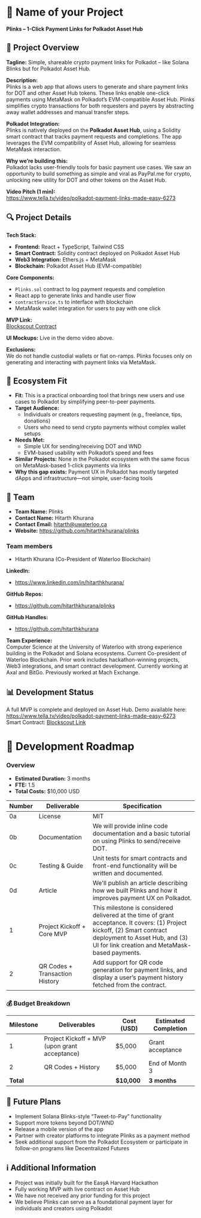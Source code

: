 # 📝 Name of your Project

**Plinks – 1-Click Payment Links for Polkadot Asset Hub**

## 🌟 Project Overview

**Tagline:** Simple, shareable crypto payment links for Polkadot – like Solana Blinks but for Polkadot Asset Hub.

**Description:**  
Plinks is a web app that allows users to generate and share payment links for DOT and other Asset Hub tokens. These links enable one-click payments using MetaMask on Polkadot’s EVM-compatible Asset Hub. Plinks simplifies crypto transactions for both requesters and payers by abstracting away wallet addresses and manual transfer steps.

**Polkadot Integration:**  
Plinks is natively deployed on the **Polkadot Asset Hub**, using a Solidity smart contract that tracks payment requests and completions. The app leverages the EVM compatibility of Asset Hub, allowing for seamless MetaMask interaction.

**Why we’re building this:**  
Polkadot lacks user-friendly tools for basic payment use cases. We saw an opportunity to build something as simple and viral as PayPal.me for crypto, unlocking new utility for DOT and other tokens on the Asset Hub.

**Video Pitch (1 min):**  
https://www.tella.tv/video/polkadot-payment-links-made-easy-6273

## 🔍 Project Details

**Tech Stack:**

- **Frontend:** React + TypeScript, Tailwind CSS  
- **Smart Contract:** Solidity contract deployed on Polkadot Asset Hub  
- **Web3 Integration:** Ethers.js + MetaMask  
- **Blockchain:** Polkadot Asset Hub (EVM-compatible)

**Core Components:**

- `Plinks.sol` contract to log payment requests and completion  
- React app to generate links and handle user flow  
- `contractService.ts` to interface with blockchain  
- MetaMask wallet integration for users to pay with one click

**MVP Link:**  
[Blockscout Contract](https://blockscout-asset-hub.parity-chains-scw.parity.io/address/0x1CdaB5E4Ed70c52B73080CDA83c943790f2eDB95?tab=txs)

**UI Mockups:** Live in the demo video above.

**Exclusions:**  
We do not handle custodial wallets or fiat on-ramps. Plinks focuses only on generating and interacting with payment links via MetaMask.

## 🧩 Ecosystem Fit

- **Fit:** This is a practical onboarding tool that brings new users and use cases to Polkadot by simplifying peer-to-peer payments.  
- **Target Audience:**  
  - Individuals or creators requesting payment (e.g., freelance, tips, donations)  
  - Users who need to send crypto payments without complex wallet setups  
- **Needs Met:**  
  - Simple UX for sending/receiving DOT and WND  
  - EVM-based usability with Polkadot’s speed and fees  
- **Similar Projects:** None in the Polkadot ecosystem with the same focus on MetaMask-based 1-click payments via links  
- **Why this gap exists:** Payment UX in Polkadot has mostly targeted dApps and infrastructure—not simple, user-facing tools

## 👥 Team

- **Team Name:** Plinks  
- **Contact Name:** Hitarth Khurana  
- **Contact Email:** hitarth@uwaterloo.ca
- **Website:** https://github.com/hitarthkhurana/plinks

### Team members

- Hitarth Khurana (Co-President of Waterloo Blockchain)

**LinkedIn:**

- https://www.linkedin.com/in/hitarthkhurana/  

**GitHub Repos:**

- https://github.com/hitarthkhurana/plinks  

**GitHub Handles:**

- https://github.com/hitarthkhurana  

**Team Experience:**  
Computer Science at the University of Waterloo with strong experience building in the Polkadot and Solana ecosystems. Current Co-president of Waterloo Blockchain. Prior work includes hackathon-winning projects, Web3 integrations, and smart contract development. Currently working at Axal and BitGo. Previously worked at Mach Exchange.

## 📊 Development Status

A full MVP is complete and deployed on Asset Hub. Demo available here:  
https://www.tella.tv/video/polkadot-payment-links-made-easy-6273  
Smart Contract: [Blockscout Link](https://blockscout-asset-hub.parity-chains-scw.parity.io/address/0x1CdaB5E4Ed70c52B73080CDA83c943790f2eDB95?tab=txs)

# 📅 Development Roadmap

### Overview

- **Estimated Duration:** 3 months  
- **FTE:** 1.5  
- **Total Costs:** $10,000 USD

| Number | Deliverable | Specification |
| ------ | ----------- | ------------- |
| 0a | License | MIT |
| 0b | Documentation | We will provide inline code documentation and a basic tutorial on using Plinks to send/receive DOT. |
| 0c | Testing & Guide | Unit tests for smart contracts and front-end functionality will be written and documented. |
| 0d | Article | We'll publish an article describing how we built Plinks and how it improves payment UX on Polkadot. |
| 1 | Project Kickoff + Core MVP | This milestone is considered delivered at the time of grant acceptance. It covers: (1) Project kickoff, (2) Smart contract deployment to Asset Hub, and (3) UI for link creation and MetaMask-based payments. |
| 2 | QR Codes + Transaction History | Add support for QR code generation for payment links, and display a user’s payment history fetched from the contract. |

### 💰 Budget Breakdown

| Milestone | Deliverables | Cost (USD) | Estimated Completion |
| --------- | ------------ | ---------- | --------------------- |
| 1 | Project Kickoff + MVP (upon grant acceptance) | $5,000 | Grant acceptance |
| 2 | QR Codes + History | $5,000 | End of Month 3 |
| **Total** |  | **$10,000** | **3 months** |

## 🔮 Future Plans

- Implement Solana Blinks-style “Tweet-to-Pay” functionality  
- Support more tokens beyond DOT/WND  
- Release a mobile version of the app  
- Partner with creator platforms to integrate Plinks as a payment method  
- Seek additional support from the Polkadot Ecosystem or participate in follow-on programs like Decentralized Futures

## ℹ️ Additional Information

- Project was initially built for the EasyA Harvard Hackathon  
- Fully working MVP with live contract on Asset Hub  
- We have not received any prior funding for this project  
- We believe Plinks can serve as a foundational payment layer for individuals and creators using Polkadot
